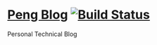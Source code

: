 # [Peng Blog](https://PengBlog.github.io/blog) [![Build Status](https://travis-ci.com/PengBlog/Blog.svg?branch=master)](https://travis-ci.com/PengBlog/Blog)

Personal Technical Blog
